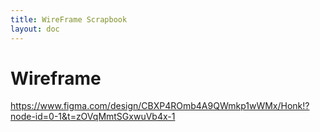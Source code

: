 ```yaml
---
title: WireFrame Scrapbook
layout: doc
---
```


# Wireframe

https://www.figma.com/design/CBXP4ROmb4A9QWmkp1wWMx/Honk!?node-id=0-1&t=zOVqMmtSGxwuVb4x-1


